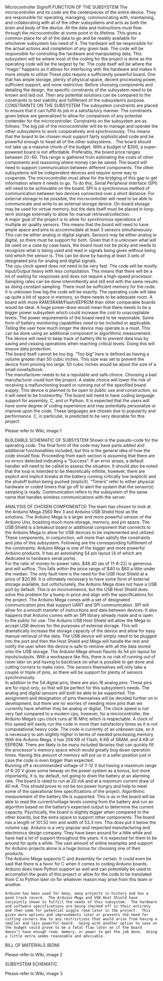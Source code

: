 Microcontroller Signoff
FUNCTION OF THE SUBSYSTEM
	The microcontroller and its code are the centerpieces of the entire device.  They are responsible for operating, managing, communicating with, maintaining, and collaborating with all of the other subsystems and acts as both the brain and body of the device.  All the data and instructions must flow through the microcontroller at some point in its lifetime.  This gives a common place for all of the data to go and be readily available for whichever subsystem has need of it.  The hardware will be responsible for the actual actions and completion of any given task.  The code will be responsible for controlling the hardware and manipulating data.  This subsystem will be where most of the coding for the project is done as the operating code will be the largest by far.  The code itself will be where the “magic” happens as it allows for interfacing with the hardware and makes it more simple to utilize
	These jobs require a sufficiently powerful board.  One that has ample storage, plenty of physical space, decent processing power, sufficient support, and none restrictive.  Before choosing components and detailing the design, the specific constraints of the subsystem need to be known and laid out.  Then any potential solutions can be compared to the constraints to test viability and fulfillment of the subsystem’s purpose. 
CONSTRAINTS ON THE SUBSYSTEM
	The subsystem constraints are placed to ensure that it can fulfill its job in a satisfactory manner.  The constraints given below are generalized to allow for comparison of any potential contender for the microcontroller.  Constraints on the subsystem are as follows:
The big job of the microcontroller will be to manage and operate the other subsystems to work cooperatively and synchronously.  This means that the board to be chosen must support fairly sophisticated code and be powerful enough to head all of the other subsystems.  .
The board should not take up a massive chunk of the budget.  With a budget of $300, a super-powered board is not affordable.  Preferably, the board price ranges between $20-$60.  This range is gathered from estimating the costs of other components and reasoning where money can be saved.
The board will need to support communication between different components.  The other subsystems will be independent devices and require some way to cooperate.  The microcontroller must allow for the bridging of this gap to get information where it needs to go.  To do this, Serial Peripheral Interface (SPI) will need to be achievable on the board.  SPI is a synchronous method of communication between two devices connected over a short distance.
For external storage to be possible, the microcontroller will need to be able to communicate and write to an external storage device.  On-board storage may be used for virtual memory, but the data itself must be placed in long-term storage externally to allow for manual retrieval/collection.  
A major goal of the project is to allow for synchronous operations of multiple air quality sensors.  This means that the board will need to have ample space and pins to accommodate at least 3 sensors simultaneously.  This can be either analog or digital signals.
Sensors may be either analog or digital, so there must be support for both.  Given that it is unknown what will be used on a case by case basis, the board must not be picky and needs to recognize what is being used and read in signals being given without being told which the sensor is.  This can be done by having at least 3 sets of designated pins for analog and digital signals.  
The cpu clock speed does not need to be very fast.  The code will be mostly Input/Output heavy with less computation.  This means that there will be a lot of waiting for responses and does not require a high-speed processor.  Sampling rates can be done intermittently and still end with the same results as doing constant sampling.
There must be sufficient memory for the code.  It is unknown how big the code will be exactly.  The operating code will take up quite a bit of space in memory, so there needs to be adequate room.  A board with more RAM/SRAM/Flash/EEPROM than other comparable boards would be ideal.
A huge power-draw would mean that there needs to be a bigger power subsystem which could increase the cost to unacceptable levels.  The power requirements of the board need to be reasonable.
Some form of battery monitoring capabilities need to be included or applicable.  Telling the user how much longer the device may operate is a must.  This can be done using an additional component or algorithmic measurement.  The device will need to keep track of battery life to prevent data loss by saving and ceasing operations when reaching critical levels.  Doing this will ensure data protection.  
The board itself cannot be too big.  “Too big” here is defined as having a volume greater than 50 cubic inches.  This size was set to prevent the device from proving too large.  50 cubic inches would be about the size of a small novella/book.  .  
The manufacturer needs to be a reputable and safe choice.  Choosing a bad manufacturer could hurt the project.  A stable choice will lower the risk of receiving a malfunctioning board or running out of the specified board supply.  This device is planned to be open to public use and construction, so it will need to be trustworthy.
The board will need to have coding language support for assembly, C, and or Python.  It is expected that the users will have some degree of coding experience and may potentially personalize or improve upon the code. These languages are chosen due to popularity and performance.  C, in particular, is predicted to be very desirable for this project. 

Please refer to Wiki, image 1

BUILDABLE SCHEMATIC OF SUBSYSTEM
	Shown is the pseudo-code for the operating code.  The final form of the code may have parts added and additional functionalities included, but this is the general idea of how the code should flow.  Proceeding from each section is assuming that there are no errors detected indicating a “Success”.  If an error arises, a default handler will need to be called to assess the situation.  It should also be noted that the loop is intended to be theoretically infinite, however, there are explicit and implicit breaks at the battery running critically low (explicit) and the shutoff button being pushed (implicit).  “Timers” refer to either physical hardware or coded timers that go off to alert the system that the sensor(s) sampling is ready.  Communication refers to the subsystem of the same name that handles wireless communications with the server.

ANALYSIS OF CHOSEN COMPONENT(S)
	The team has chosen to look at the Arduino Mega 2560 Rev 3 and Arduino USB Shield Host as the solutions.  The Arduino Mega is a larger and more powerful version of the Arduino Uno, boasting much more storage, memory, and pin space.  The USB Shield is a breakout board or additional component that connects to the Arduino Mega to allow for USB devices to be implemented and utilized.  These components, in conjunction, will more than satisfy the constraints and jobs of this subsystem.  Following are the corresponding fulfillment of the constraints:
Arduino Mega is one of the bigger and more powerful Arduino products.  It has an astonishing 54 pin layout (4 of which are dedicated to hardware serial ports).  
For the ratio of money-to-power ratio, $48.40 (as of 11-8-22) is generous and will suffice.  This falls within the price range of $40 to $60 a little under the median.  The only fault here is the need for the USB Host Shield at a price of $20.99.  It is ultimately necessary to have some form of external storage available, but unfortunately, the Arduino Mega does not have a USB port by default.  This is an inconvenience, but the USB Host Shield does solve this problem for a bump in price and align with the specifications for the project.
The Arduino Mega comes with a set of designated communication pins that support UART and SPI communication.  SPI will allow for a smooth transfer of instructions and data between devices.  It also happens that Arduino comes with an SPI library already made and is open to the public for use.
The Arduino USB Host Shield will allow the Mega to accept USB devices for the purposes of external storage.  This will dramatically increase the storage capacity of the device and allow for easy manual retrieval of the data.  The USB device will simply need to be plugged into the port and then the Host Shield and Mega will handle the rest and notify the user when the device is safe to remove with all the data stored onto the USB storage.
The Arduino Mega almost flaunts its 54 pin layout for inputs/outputs.  With a workspace like this, there is no risk of running out of room later on and having to backtrack on what is possible to get done and cutting corners to make room.  The sensors themselves will only take a couple or triple of pins, so there will be support for plenty of sensors synchronously.  
In addition to the 54 digital pins, there are also 16 analog pins.  These pins are for input only, so that will be perfect for this subsystem’s needs.  The analog and digital sensors will both be able to be supported.  The assignment and designation of pins themselves will be decided further on in development, but there are no worries of needing more pins than we currently have whether they be analog or digital.
The clock speed is not very fast compared to a modern cpu, however, for a microcontroller, the Arduino Mega’s cpu clock runs at 16 MHz which is respectable.  A clock of this speed will easily run the code in more than satisfactory times as it is not computational heavy code.
The code is currently of an unknown size, so it is necessary to aim slightly higher in terms of needed processing memory.  With the Arduino Mega, it has 256 KB of Flash, 8 KB of SRAM, and 4 KB of EEPROM.  There are likely to be many included libraries that can quickly fill the processor's memory space which would greatly bog down operation times.  Having this amount of memory will put us in a safer position just in case the code is even bigger than expected.  
Running off a recommended voltage of 7-12 V but having a maximum range of 6-20 V gives some leeway on the power system as a bonus, but more importantly, it is, by default, not going to drain the battery at an alarming rate.  The board is rated to run at 20 mA and at a maximum current draw of 40 mA.  This should prove to not be too power hungry and help to meet some of the operational time specifications of the project.
Algorithmic measurement of the battery life is supported.  This is as in the board will be able to read the current/voltage levels coming from the battery and run an algorithm based on the battery’s expected output to determine the current capacity.
Psychically, the board is slightly bigger when compared to the other boards, but the extra space to support other components.  The board has a length of 101.52 mm and width of 53.3 mm.  This does put it below the volume cap.
Arduino is a very popular and respected manufacturing and electronics design company.  They have been around for a little while and have had a lot of support throughout the years.  It is expected for them to be around for quite a while.  The vast amount of online examples and support for Arduino projects alone is a huge bonus for choosing one of their products.  
The Arduino Mega supports C and Assembly for certain.  It could even be said that there is a favor for C when it comes to coding Arduino boards.  Arduino does have Python support as well and can potentially be used to accomplish the goals of this project or allow for the code to be translated from C to Python later on for whatever reason may arise from this team or another.  
	
	Arduino has been used for many, many projects in history and has a good track record.  The Arduino Mega and USB Host Shield have conjointly shown to fulfill the needs of this subsystem.  The hardware and software specifications are being checked off in their entirety and then some for potential wiggle room later in the project.  This gives more options and improvements later or prevents the need for cutting corners due to any restrictions that would arise from having a smaller and less powerful board.  Going with another option to save on the budget could prove to be a fatal flaw later on if the board doesn’t have enough room, memory, or power to get the job done.  Going a little extra seems reasonable and advisable. 

BILL OF MATERIALS (BOM)

Please refer to Wiki, image 2

SUBSYSTEM SCHEMATIC

Please refer to Wiki, image 3
